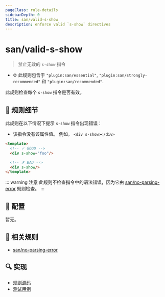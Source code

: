 ```yaml
---
pageClass: rule-details
sidebarDepth: 0
title: san/valid-s-show
description: enforce valid `s-show` directives
---
```

# san/valid-s-show
> 禁止无效的 `s-show` 指令

- :gear: 此规则包含于 `"plugin:san/essential"`, `"plugin:san/strongly-recommended"` 和 `"plugin:san/recommended"`.

此规则检查每个 `s-show` 指令是否有效。

## :book: 规则细节

此规则在以下情况下提示 `s-show` 指令出现错误：

- 该指令没有该属性值。 例如。 `<div s-show></div>`

<eslint-code-block :rules="{'san/valid-s-show': ['error']}">

```html
<template>
  <!-- ✓ GOOD -->
  <div s-show="foo"/>

  <!-- ✗ BAD -->
  <div s-show/>
</template>
```

</eslint-code-block>

::: warning 注意
此规则不检查指令中的语法错误，因为它由 [san/no-parsing-error] 规则检查。
:::

## :wrench: 配置

暂无。

## :couple: 相关规则

- [san/no-parsing-error]

[san/no-parsing-error]: ./no-parsing-error.md

## :mag: 实现

- [规则源码](https://github.com/ecomfe/eslint-plugin-san/blob/main/lib/rules/valid-s-show.js)
- [测试用例](https://github.com/ecomfe/eslint-plugin-san/blob/main/__tests__/lib/rules/valid-s-show.test.js)

